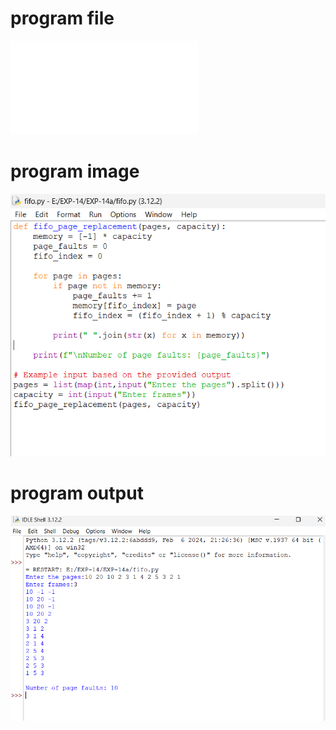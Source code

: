 # program file
![program_file](fifo.py)

# program image
![program_image](fifo_program.png)

# program output
![program_output](fifo_output.png)
